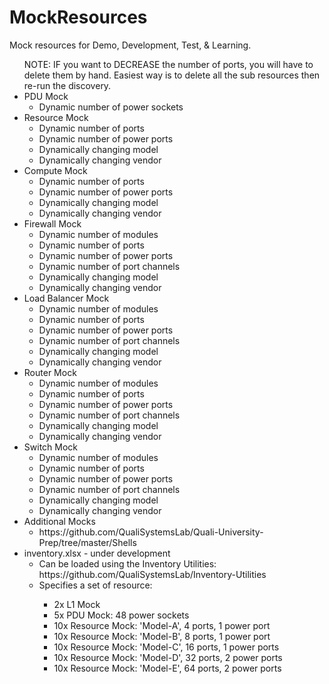 # MockResources
Mock resources for Demo, Development, Test, &amp; Learning.
<ul>
NOTE: IF you want to DECREASE the number of ports, you will have to delete them by hand. Easiest way is to delete all the sub resources then re-run the discovery.
<li>PDU Mock
	<ul>
	<li>Dynamic number of power sockets</li>
	</ul>
</li>
<li>Resource Mock
	<ul>
	<li>Dynamic number of ports</li>
	<li>Dynamic number of power ports</li>
	<li>Dynamically changing model</li>
	<li>Dynamically changing vendor</li>
	</ul>
</li>
<li>Compute Mock
	<ul>
	<li>Dynamic number of ports</li>
	<li>Dynamic number of power ports</li>
	<li>Dynamically changing model</li>
	<li>Dynamically changing vendor</li>
	</ul>
</li>
<li>Firewall Mock
	<ul>
	<li>Dynamic number of modules</li>
	<li>Dynamic number of ports</li>
	<li>Dynamic number of power ports</li>
	<li>Dynamic number of port channels</li>
	<li>Dynamically changing model</li>
	<li>Dynamically changing vendor</li>
	</ul>
</li>
<li>Load Balancer Mock
	<ul>
	<li>Dynamic number of modules</li>
	<li>Dynamic number of ports</li>
	<li>Dynamic number of power ports</li>
	<li>Dynamic number of port channels</li>
	<li>Dynamically changing model</li>
	<li>Dynamically changing vendor</li>
	</ul>
</li>
<li>Router Mock
	<ul>
	<li>Dynamic number of modules</li>
	<li>Dynamic number of ports</li>
	<li>Dynamic number of power ports</li>
	<li>Dynamic number of port channels</li>
	<li>Dynamically changing model</li>
	<li>Dynamically changing vendor</li>
	</ul>
</li>
<li>Switch Mock
	<ul>
	<li>Dynamic number of modules</li>
	<li>Dynamic number of ports</li>
	<li>Dynamic number of power ports</li>
	<li>Dynamic number of port channels</li>
	<li>Dynamically changing model</li>
	<li>Dynamically changing vendor</li>
	</ul>
</li>
<li>Additional Mocks
	<ul>
	<li>https://github.com/QualiSystemsLab/Quali-University-Prep/tree/master/Shells</li>
	</ul>
</li>
<li>inventory.xlsx - under development
	<ul>
	<li>Can be loaded using the Inventory Utilities: https://github.com/QualiSystemsLab/Inventory-Utilities</li>
	<li>Specifies a set of resource:</li>
		<ul>
		<li>2x L1 Mock</li>
		<li>5x PDU Mock: 48 power sockets</li>
		<li>10x Resource Mock: 'Model-A', 4 ports, 1 power port</li>
		<li>10x Resource Mock: 'Model-B', 8 ports, 1 power port</li>
		<li>10x Resource Mock: 'Model-C', 16 ports, 1 power ports</li>
		<li>10x Resource Mock: 'Model-D', 32 ports, 2 power ports</li>
		<li>10x Resource Mock: 'Model-E', 64 ports, 2 power ports</li>
		</ul>
	</ul>
</li>
</ul>
